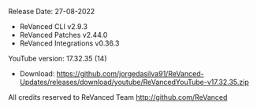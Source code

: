 Release Date: 27-08-2022
  
- ReVanced CLI v2.9.3  
- ReVanced Patches v2.44.0  
- ReVanced Integrations v0.36.3  

YouTube version: 17.32.35 (14)  
- Download: https://github.com/jorgedasilva91/ReVanced-Updates/releases/download/youtube/ReVancedYouTube-v17.32.35.zip  

All credits reserved to ReVanced Team
http://github.com/ReVanced  
